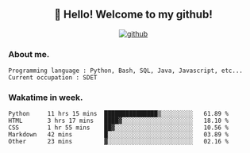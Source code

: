 <h2 align="center">👋 Hello! Welcome to my github! </h2>
<p align="center">
  <a href="https://github.com/usergwen"><img src="https://img.shields.io/badge/GitHub-24292e" alt="github"></a>
</p>

### About me.

```Plain Text
Programming language : Python, Bash, SQL, Java, Javascript, etc...
Current occupation : SDET
```
### Wakatime in week.

<!--START_SECTION:waka-->
```text
Python     11 hrs 15 mins  ███████████████▒░░░░░░░░░   61.89 % 
HTML       3 hrs 17 mins   ████▓░░░░░░░░░░░░░░░░░░░░   18.10 % 
CSS        1 hr 55 mins    ██▓░░░░░░░░░░░░░░░░░░░░░░   10.56 % 
Markdown   42 mins         █░░░░░░░░░░░░░░░░░░░░░░░░   03.89 % 
Other      23 mins         ▓░░░░░░░░░░░░░░░░░░░░░░░░   02.16 % 
```
<!--END_SECTION:waka-->

